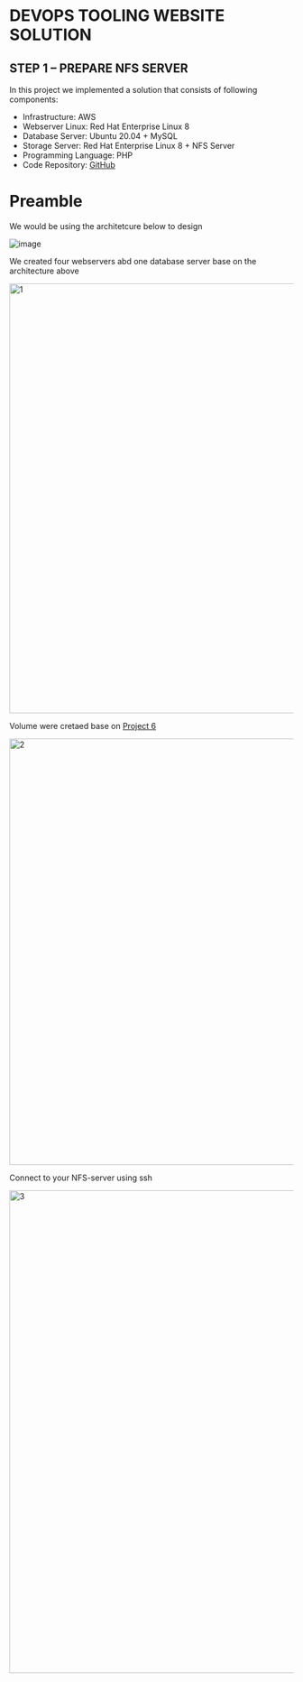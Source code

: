 # DEVOPS TOOLING WEBSITE SOLUTION

## STEP 1 – PREPARE NFS SERVER

 In this project we implemented a solution that consists of following components:

 - Infrastructure: AWS
 - Webserver Linux: Red Hat Enterprise Linux 8
 - Database Server: Ubuntu 20.04 + MySQL
 - Storage Server: Red Hat Enterprise Linux 8 + NFS Server
 - Programming Language: PHP
 - Code Repository: [GitHub](https://github.com/darey-io/tooling.git)


# Preamble

We would be using the architetcure below to design 

![image](https://user-images.githubusercontent.com/29310552/157105119-45746cb0-7eb5-45c3-ac04-b92d98f28a49.png)

We created four webservers abd one database server base on the architecture above

<img width="762" alt="1" src="https://user-images.githubusercontent.com/29310552/157112284-23b78f5d-10b1-4d08-842a-c3123b725f3d.PNG">

Volume were cretaed base on [Project 6](https://dareyio-pbl-progressive.readthedocs-hosted.com/en/latest/project6.html)

<img width="756" alt="2" src="https://user-images.githubusercontent.com/29310552/157112439-9755edc7-6eda-4be2-bbac-e1c2ba9248fa.PNG">

Connect to your NFS-server using ssh

<img width="856" alt="3" src="https://user-images.githubusercontent.com/29310552/157112567-44d76ae0-14e3-4832-ba1d-2d072ae57e9b.PNG">






